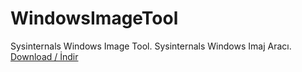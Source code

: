 # WindowsImageTool
Sysinternals Windows Image Tool. Sysinternals Windows Imaj Aracı.
<br><a href="https://github.com/ny4rlk0/WindowsImageTool/releases/download/WindowsImageTool/SysinternalsWindowsImageTool.exe">Download / İndir</a>

